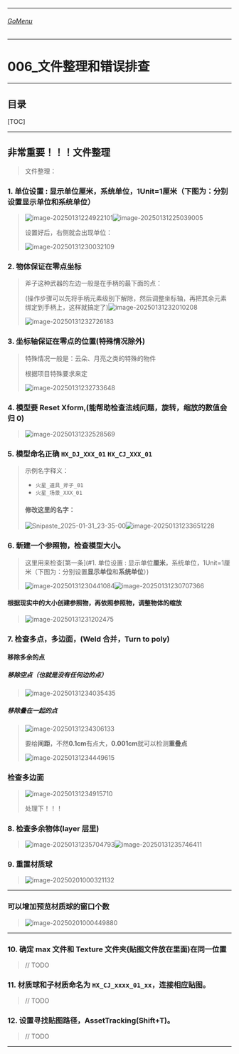 

___________________________________________________________________________________________
###### [GoMenu](../3DMaxBasicsMenu.md)
___________________________________________________________________________________________
# 006_文件整理和错误排查


___________________________________________________________________________________________


## 目录

[TOC]


------

## 非常重要！！！文件整理

> 文件整理：
>

### 1. 单位设置 : 显示单位**厘米**，系统单位，1Unit=1厘米（下图为：分别设置**显示单位**和**系统单位**）

> ![image-20250131224922101](./Image/3DMaxBaseV006/image-20250131224922101.png)![image-20250131225039005](./Image/3DMaxBaseV006/image-20250131225039005.png)
>
> 设置好后，右侧就会出现单位：
>
>    ![image-20250131230032109](./Image/3DMaxBaseV006/image-20250131230032109.png)
>

### 2. 物体保证在零点坐标

> 斧子这种武器的左边一般是在手柄的最下面的点：
>
> (操作步骤可以先将手柄元素级别下解除，然后调整坐标轴，再把其余元素绑定到手柄上，这样就搞定了)![image-20250131232010208](./Image/3DMaxBaseV006/image-20250131232010208.png)
>
> ![image-20250131232726183](./Image/3DMaxBaseV006/image-20250131232726183.png)

### 3. 坐标轴保证在零点的位置(特殊情况除外)

> 特殊情况一般是：云朵、月亮之类的特殊的物件
>
> 根据项目特殊要求来定
>
> ![image-20250131232733648](./Image/3DMaxBaseV006/image-20250131232733648.png)

### 4. 模型要 Reset Xform,(能帮助检查法线问题，旋转，缩放的数值会归 0)

> ![image-20250131232528569](./Image/3DMaxBaseV006/image-20250131232528569.png)

### 5. 模型命名正确 `HX_DJ_XXX_01` `HX_CJ_XXX_01`

> 示例名字释义：
>
> - `火星_道具_斧子_01`
> - `火星_场景_XXX_01`
>
> #### 修改这里的名字：
>
> ![Snipaste_2025-01-31_23-35-00](./Image/3DMaxBaseV006/Snipaste_2025-01-31_23-35-00.png)![image-20250131233651228](./Image/3DMaxBaseV006/image-20250131233651228.png)

### 6. 新建一个参照物，检查模型大小。

> 这里用来检查[第一条](#1. 单位设置 : 显示单位**厘米**，系统单位，1Unit=1厘米（下图为：分别设置**显示单位**和**系统单位**）)
>
> ![image-20250131230441084](./Image/3DMaxBaseV006/image-20250131230441084.png)![image-20250131230707366](./Image/3DMaxBaseV006/image-20250131230707366.png)

#### 根据现实中的大小创建参照物，再依照参照物，调整物体的缩放

> ![image-20250131231202475](./Image/3DMaxBaseV006/image-20250131231202475.png)

### 7. 检查多点，多边面，(Weld 合并，Turn to poly)

#### 移除多余的点

##### 移除空点（也就是没有任何边的点）

> ![image-20250131234035435](./Image/3DMaxBaseV006/image-20250131234035435.png)

##### 移除叠在一起的点

> ![image-20250131234306133](./Image/3DMaxBaseV006/image-20250131234306133.png)
>
> 要给**间距**，不然**0.1cm**有点大，**0.001cm**就可以检测**重叠点**
>
> ![image-20250131234449615](./Image/3DMaxBaseV006/image-20250131234449615.png)

### 检查多边面

> ![image-20250131234915710](./Image/3DMaxBaseV006/image-20250131234915710.png)
>
> 处理下！！！

### 8. 检查多余物体(layer 层里)

> ![image-20250131235704793](./Image/3DMaxBaseV006/image-20250131235704793.png)![image-20250131235746411](./Image/3DMaxBaseV006/image-20250131235746411.png)

### 9. 重置材质球

> ![image-20250201000321132](./Image/3DMaxBaseV006/image-20250201000321132.png)

------

### 可以增加预览材质球的窗口个数

> ![image-20250201000449880](./Image/3DMaxBaseV006/image-20250201000449880.png)

------

### 10. 确定 max 文件和 Texture 文件夹(贴图文件放在里面)在同一位置

> // TODO

### 11. 材质球和子材质命名为 `HX_CJ_xxxx_01_xx`，连接相应贴图。

> // TODO

### 12. 设置寻找贴图路径，AssetTracking(Shift+T)。

> // TODO

------
